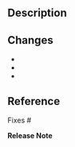 
## Description

<!-- Please add a short summary about what the pull request is going to bring on the table -->

## Changes

<!-- Please add list of more detailed changes. These changes should be reflected also in the commit messages -->

*
*
*

## Reference

<!-- Please add the corresponding issue number which this pull request is about to fix -->
Fixes #

**Release Note**

<!-- Enter your extended release note in the below block. If the PR requires
additional action from users switching to the new release, include the string
"action required". If no release note is required, write "NONE". -->

```release-note

```

<!--
Please add an entry to CHANGELOG.adoc file, too, as part of your Pull Request.

In the following cases, add a short description of PR to the unreleased section in CHANGELOG.adoc:

- 🎁 New feature
- 🐛 Bug fix
- ✨ Feature Update
- 🐣 Refactoring
- 🗑️ Remove feature or internal logic

See other entries in CHANGELOG.adoc as an example for how to add the entry, including a reference to the corresponding issue/PR

PLEASE DON'T ADD THAT LINE HERE IN THE PULL-REQUEST DESCRIPTION BUT DIRECTLY IN CHANGELOG.ADOC AND ADD CHANGELOG.ADOC AS PART OF YOUR PULL-REQUEST.
-->

<!--
To automatically lint go code in this pull request uncomment the line below. You get feedback as comments on your pull request then -->

<!--
/lint
-->
